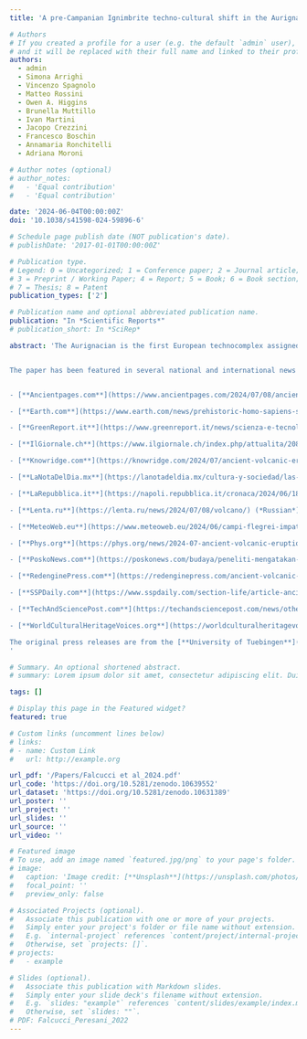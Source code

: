 ```yaml
---
title: 'A pre-Campanian Ignimbrite techno-cultural shift in the Aurignacian sequence of Grotta di Castelcivita, southern Italy'

# Authors
# If you created a profile for a user (e.g. the default `admin` user), write the username (folder name) here
# and it will be replaced with their full name and linked to their profile.
authors:
  - admin
  - Simona Arrighi
  - Vincenzo Spagnolo
  - Matteo Rossini
  - Owen A. Higgins
  - Brunella Muttillo
  - Ivan Martini
  - Jacopo Crezzini
  - Francesco Boschin
  - Annamaria Ronchitelli
  - Adriana Moroni

# Author notes (optional)
# author_notes:
#   - 'Equal contribution'
#   - 'Equal contribution'

date: '2024-06-04T00:00:00Z'
doi: '10.1038/s41598-024-59896-6'

# Schedule page publish date (NOT publication's date).
# publishDate: '2017-01-01T00:00:00Z'

# Publication type.
# Legend: 0 = Uncategorized; 1 = Conference paper; 2 = Journal article;
# 3 = Preprint / Working Paper; 4 = Report; 5 = Book; 6 = Book section;
# 7 = Thesis; 8 = Patent
publication_types: ['2']

# Publication name and optional abbreviated publication name.
publication: "In *Scientific Reports*"
# publication_short: In *SciRep*

abstract: 'The Aurignacian is the first European technocomplex assigned to Homo sapiens recognized across a wide geographic extent. Although archaeologists have identified marked chrono-cultural shifts within the Aurignacian mostly by examining the techno-typological variations of stone and osseous tools, unraveling the underlying processes driving these changes remains a significant scientific challenge. Scholars have, for instance, hypothesized that the Campanian Ignimbrite (CI) super-eruption and the climatic deterioration associated with the onset of Heinrich Event 4 had a substantial impact on European foraging groups. The technological shift from the Protoaurignacian to the Early Aurignacian is regarded as an archaeological manifestation of adaptation to changing environments. However, some of the most crucial regions and stratigraphic sequences for testing these scenarios have been overlooked. In this study, we delve into the high-resolution stratigraphic sequence of Grotta di Castelcivita in southern Italy. Here, the Uluzzian is followed by three Aurignacian layers, sealed by the eruptive units of the CI. Employing a comprehensive range of quantitative methods-encompassing attribute analysis, 3D model analysis, and geometric morphometrics-we demonstrate that the key technological feature commonly associated with the Early Aurignacian developed well before the deposition of the CI tephra. Our study provides thus the first direct evidence that the volcanic super-eruption played no role in this cultural process. Furthermore, we show that local paleo-environmental proxies do not correlate with the identified patterns of cultural continuity and discontinuity. Consequently, we propose alternative research paths to explore the role of demography and regional trajectories in the development of the Upper Paleolithic.


The paper has been featured in several national and international news outlets, including:


- [**Ancientpages.com**](https://www.ancientpages.com/2024/07/08/ancient-volcanic-eruption-was-not-a-catalyst/) (*English*)

- [**Earth.com**](https://www.earth.com/news/prehistoric-homo-sapiens-stone-tools-preserved-volcanic-ash-grotta-di-castelcivita/) (*English*)

- [**GreenReport.it**](https://www.greenreport.it/news/scienza-e-tecnologie/1055-la-grande-eruzione-dei-campi-flegrei-non-e-stata-cosi-importante-per-linnovazione-culturale) (*Italian*)

- [**IlGiornale.ch**](https://www.ilgiornale.ch/index.php/attualita/20854-nuove-ricerche-mettono-in-discussione-l-impatto-della-grande-eruzione-dei-campi-flegrei-di-40-000-anni-fa) (*Italian*)

- [**Knowridge.com**](https://knowridge.com/2024/07/ancient-volcanic-eruption-didnt-spark-early-human-cultural-changes-say-researchers//) (*English*)

- [**LaNotaDelDia.mx**](https://lanotadeldia.mx/cultura-y-sociedad/las-antiguas-erupciones-volcanicas-no-fueron-un-catalizador-para-las-innovaciones-culturales-del-homo-sapiens-afirman-los-investigadores/17279/) (*English*)

- [**LaRepubblica.it**](https://napoli.repubblica.it/cronaca/2024/06/18/news/eruzione_campi_flegrei_homo_sapiens-423250144/) (*Italian*)

- [**Lenta.ru**](https://lenta.ru/news/2024/07/08/volcano/) (*Russian*)

- [**MeteoWeb.eu**](https://www.meteoweb.eu/2024/06/campi-flegrei-impatto-eruzione-homo-sapiens/1001493184/) (*Italian*)

- [**Phys.org**](https://phys.org/news/2024-07-ancient-volcanic-eruption-catalyst-early.html) (*English*)

- [**PoskoNews.com**](https://poskonews.com/budaya/peneliti-mengatakan-letusan-gunung-berapi-purba-bukan-katalis-bagi-inovasi-budaya-homo-sapiens-awal/62491/) (*Indonesian*)

- [**RedenginePress.com**](https://redenginepress.com/ancient-volcanic-eruption-not-a-catalyst-for-early-homo-sapiens-cultural-innovations-researchers-say/) (*English*)

- [**SSPDaily.com**](https://www.sspdaily.com/section-life/article-ancient-volcanic-eruption-is-not-the-cause-for-early-homo-sapiens-cultural-advancements-researchers-find-09-07-2024.html) (*English*)

- [**TechAndSciencePost.com**](https://techandsciencepost.com/news/other-sciences/ancient-volcanic-eruption-not-a-catalyst-for-early-homo-sapiens-cultural-innovations-researchers-say/) (*English*)

- [**WorldCulturalHeritageVoices.org**](https://worldculturalheritagevoices.org/ancient-volcanic-eruption-not-a-catalyst-for-early-homo-sapiens-cultural-innovations-researchers-say/) (*English*)

The original press releases are from the [**University of Tuebingen**](https://uni-tuebingen.de/en/university/news-and-publications/attempto-online/newsfullview-attempto-en/article/ancient-volcanic-eruption-not-key-to-early-homo-sapiens-cultural-innovations/) in English and the [**University of Siena**](https://www.unisi.it/unisilife/eventi/nuove-ricerche-mettono-discussione-limpatto-della-grande-eruzione-Campi-Flegrei) in Italian.
'

# Summary. An optional shortened abstract.
# summary: Lorem ipsum dolor sit amet, consectetur adipiscing elit. Duis posuere tellus ac convallis placerat. Proin tincidunt magna sed ex sollicitudin condimentum.

tags: []

# Display this page in the Featured widget?
featured: true

# Custom links (uncomment lines below)
# links:
# - name: Custom Link
#   url: http://example.org

url_pdf: '/Papers/Falcucci et al_2024.pdf'
url_code: 'https://doi.org/10.5281/zenodo.10639552'
url_dataset: 'https://doi.org/10.5281/zenodo.10631389'
url_poster: ''
url_project: ''
url_slides: ''
url_source: ''
url_video: ''

# Featured image
# To use, add an image named `featured.jpg/png` to your page's folder.
# image:
#   caption: 'Image credit: [**Unsplash**](https://unsplash.com/photos/pLCdAaMFLTE)'
#   focal_point: ''
#   preview_only: false

# Associated Projects (optional).
#   Associate this publication with one or more of your projects.
#   Simply enter your project's folder or file name without extension.
#   E.g. `internal-project` references `content/project/internal-project/index.md`.
#   Otherwise, set `projects: []`.
# projects:
#   - example

# Slides (optional).
#   Associate this publication with Markdown slides.
#   Simply enter your slide deck's filename without extension.
#   E.g. `slides: "example"` references `content/slides/example/index.md`.
#   Otherwise, set `slides: ""`.
# PDF: Falcucci_Peresani_2022
---
```

